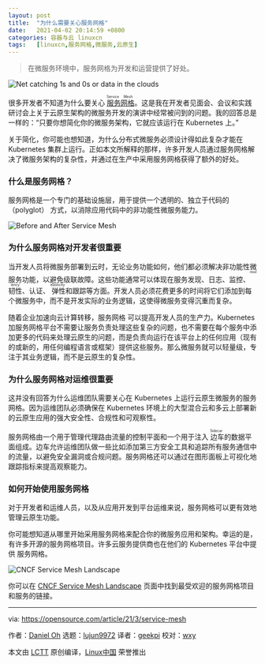 ```yaml
---
layout: post
title:	"为什么需要关心服务网格"
date:	2021-04-02 20:14:59 +0800 
categories:	容器与云 linuxcn 
tags:	[linuxcn,服务网格,微服务,云原生]
---
```




> 
> 在微服务环境中，服务网格为开发和运营提供了好处。
> 
> 
> 


![](/Asserts/Images//attachment/album/202104/02/201409os5r13omp5p5bssb.jpg "Net catching 1s and 0s or data in the clouds")


很多开发者不知道为什么要关心<ruby> <a href="https://www.redhat.com/en/topics/microservices/what-is-a-service-mesh">  服务网格 </a> <rt>  Service Mesh </rt></ruby>。这是我在开发者见面会、会议和实践研讨会上关于云原生架构的微服务开发的演讲中经常被问到的问题。我的回答总是一样的：“只要你想简化你的微服务架构，它就应该运行在 Kubernetes 上。”


关于简化，你可能也想知道，为什么分布式微服务必须设计得如此复杂才能在 Kubernetes 集群上运行。正如本文所解释的那样，许多开发人员通过服务网格解决了微服务架构的复杂性，并通过在生产中采用服务网格获得了额外的好处。


### 什么是服务网格？


服务网格是一个专门的基础设施层，用于提供一个透明的、独立于代码的 （polyglot） 方式，以消除应用代码中的非功能性微服务能力。


![Before and After Service Mesh](/Asserts/Images//attachment/album/202104/02/201501mmaxy0c2xgmg5a5w.png "Before and After Service Mesh")


### 为什么服务网格对开发者很重要


当开发人员将微服务部署到云时，无论业务功能如何，他们都必须解决非功能性微服务功能，以避免级联故障。这些功能通常可以体现在服务发现、日志、监控、<ruby> 韧性 <rt>  resiliency </rt></ruby>、认证、<ruby> 弹性 <rt>  elasticity </rt></ruby>和跟踪等方面。开发人员必须花费更多的时间将它们添加到每个微服务中，而不是开发实际的业务逻辑，这使得微服务变得沉重而复杂。


随着企业加速向云计算转移，服务网格 可以提高开发人员的生产力。Kubernetes 加服务网格平台不需要让服务负责处理这些复杂的问题，也不需要在每个服务中添加更多的代码来处理云原生的问题，而是负责向运行在该平台上的任何应用（现有的或新的，用任何编程语言或框架）提供这些服务。那么微服务就可以轻量级，专注于其业务逻辑，而不是云原生的复杂性。


### 为什么服务网格对运维很重要


这并没有回答为什么运维团队需要关心在 Kubernetes 上运行云原生微服务的服务网格。因为运维团队必须确保在 Kubernetes 环境上的大型混合云和多云上部署新的云原生应用的强大安全性、合规性和可观察性。


服务网格由一个用于管理代理路由流量的控制平面和一个用于注入<ruby> 边车 <rt>  Sidecar </rt></ruby>的数据平面组成。边车允许运维团队做一些比如添加第三方安全工具和追踪所有服务通信中的流量，以避免安全漏洞或合规问题。服务网格还可以通过在图形面板上可视化地跟踪指标来提高观察能力。


### 如何开始使用服务网格


对于开发者和运维人员，以及从应用开发到平台运维来说，服务网格可以更有效地管理云原生功能。


你可能想知道从哪里开始采用服务网格来配合你的微服务应用和架构。幸运的是，有许多开源的服务网格项目。许多云服务提供商也在他们的 Kubernetes 平台中提供 服务网格。


![CNCF Service Mesh Landscape](/Asserts/Images//attachment/album/202104/02/201501seebg3csgqqee6kz.png "CNCF Service Mesh Landscape")


你可以在 [CNCF Service Mesh Landscape](https://landscape.cncf.io/card-mode?category=service-mesh&grouping=category) 页面中找到最受欢迎的服务网格项目和服务的链接。




---


via: <https://opensource.com/article/21/3/service-mesh>


作者：[Daniel Oh](https://opensource.com/users/daniel-oh) 选题：[lujun9972](https://github.com/lujun9972) 译者：[geekpi](https://github.com/geekpi) 校对：[wxy](https://github.com/wxy)


本文由 [LCTT](https://github.com/LCTT/TranslateProject) 原创编译，[Linux中国](https://linux.cn/) 荣誉推出
